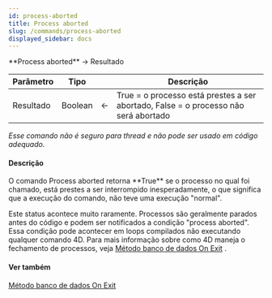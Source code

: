```yaml
---
id: process-aborted
title: Process aborted
slug: /commands/process-aborted
displayed_sidebar: docs
---
```


<!--REF #_command_.Process aborted.Syntax-->**Process aborted**  -> Resultado<!-- END REF-->
<!--REF #_command_.Process aborted.Params-->
| Parâmetro | Tipo |  | Descrição |
| --- | --- | --- | --- |
| Resultado | Boolean | &#8592; | True = o processo está prestes a ser abortado, False = o processo não será abortado |

<!-- END REF-->

*Esse comando não é seguro para thread e não pode ser usado em código adequado.*


#### Descrição 

<!--REF #_command_.Process aborted.Summary-->O comando Process aborted retorna **True** se o processo no qual foi chamado, está prestes a ser interrompido inesperadamente, o que significa que a execução do comando, não teve uma execução "normal".<!-- END REF--> 

Este status acontece muito raramente. Processos são geralmente parados antes do código e podem ser notificados a condição "process aborted". Essa condição pode acontecer em loops compilados não executando qualquer comando 4D. Para mais informação sobre como 4D maneja o fechamento de processos, veja [Método banco de dados On Exit](metodo-banco-de-dados-on-exit.md) .

#### Ver também 

[Método banco de dados On Exit](metodo-banco-de-dados-on-exit.md)  